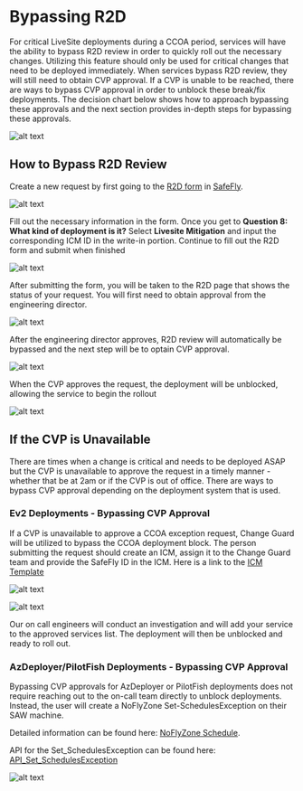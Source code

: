 # Bypassing R2D

For critical LiveSite deployments during a CCOA period, services will have the ability to bypass R2D review in order to quickly roll out the necessary changes. Utilizing this feature should only be used for critical changes that need to be deployed immediately. When services bypass R2D review, they will still need to obtain CVP approval. If a CVP is unable to be reached, there are ways to bypass CVP approval in order to unblock these break/fix deployments. The decision chart below shows how to approach bypassing these approvals and the next section provides in-depth steps for bypassing these approvals. 

![alt text](media/BypassR2D.png)

## How to Bypass R2D Review

Create a new request by first going to the [R2D form](https://safeflywebapp.azurewebsites.net/safe-fly-request/r2d/new) in [SafeFly](https://safeflywebapp.azurewebsites.net/safe-fly-request/r2d).

![alt text](media/SF_7.png)

Fill out the necessary information in the form. Once you get to **Question 8: What kind of deployment is it?** Select **Livesite Mitigation** and input the corresponding ICM ID in the write-in portion. Continue to fill out the R2D form and submit when finished

![alt text](media/SF_8.png)

After submitting the form, you will be taken to the R2D page that shows the status of your request. You will first need to obtain approval from the engineering director.

![alt text](media/SF_9.png)

After the engineering director approves, R2D review will automatically be bypassed and the next step will be to optain CVP approval.

![alt text](media/SF_10.png)

When the CVP approves the request, the deployment will be unblocked, allowing the service to begin the rollout

![alt text](media/SF_11.png)

## If the CVP is Unavailable

There are times when a change is critical and needs to be deployed ASAP but the CVP is unavailable to approve the request in a timely manner - whether that be at 2am or if the CVP is out of office. There are ways to bypass CVP approval depending on the deployment system that is used.

### Ev2 Deployments - Bypassing CVP Approval

If a CVP is unavailable to approve a CCOA exception request, Change Guard will be utilized to bypass the CCOA deployment block. The person submitting the request should create an ICM, assign it to the Change Guard team and provide the SafeFly ID in the ICM. Here is a link to the [ICM Template](https://portal.microsofticm.com/imp/v3/incidents/create?tmpl=Q3x1H3)

![alt text](media/SF_12.png)

![alt text](media/SF_13.png)

Our on call engineers will conduct an investigation and will add your service to the approved services list. The deployment will then be unblocked and ready to roll out.

### AzDeployer/PilotFish Deployments - Bypassing CVP Approval

Bypassing CVP approvals for AzDeployer or PilotFish deployments does not require reaching out to the on-call team directly to unblock deployments. Instead, the user will create a NoFlyZone Set-SchedulesException on their SAW machine. 

Detailed information can be found here: [NoFlyZone Schedule](https://msazure.visualstudio.com/AzureWiki/_wiki/wikis/AzureWiki.wiki/3335/Platform-NoFlyZone-Scheduling?anchor=1.-how-to-bypass-noflyzone-schedule-for-critical-or-security-fixes). 

API for the Set_SchedulesException can be found here: [API_Set_SchedulesException](https://msazure.visualstudio.com/AzureWiki/_wiki/wikis/AzureWiki.wiki/52501/API_Set_SchedulesException)

![alt text](media/SF_14.png)

